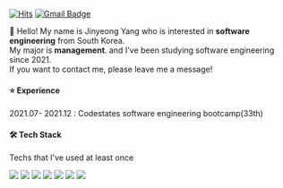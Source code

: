 [![Hits](https://hits.seeyoufarm.com/api/count/incr/badge.svg?url=https%3A%2F%2Fgithub.com%2Fyjy1412&count_bg=%2379C83D&title_bg=%23555555&icon=&icon_color=%23E7E7E7&title=hits&edge_flat=false)](https://hits.seeyoufarm.com)
[![Gmail Badge](https://img.shields.io/badge/yjy852@gmail.com-d14836?style=flat-square&logo=Gmail&logoColor=white&link=mailto:yjy852@gmail.com)](mailto:yjy852@gmail.com)

👋 Hello! My name is Jinyeong Yang who is interested in **software engineering** from South Korea. </br>
My major is **management**. and I've been studying software engineering since 2021. </br>
If you want to contact me, please leave me a message!

<h4> ⭐️ Experience </h4>
<p>
  2021.07- 2021.12 : Codestates software engineering bootcamp(33th)

<h4> 🛠 Tech Stack </h4>
<p> Techs that I've used at least once </p>
<p>
  <img src="https://img.shields.io/badge/HTML-E34F26?style=flat-square&logo=HTML5&logoColor=white"/>
  <img src="https://img.shields.io/badge/CSS-1572B6?style=flat-square&logo=CSS3&logoColor=white"/>
  <img src="https://img.shields.io/badge/Javascript-F7DF1E?style=flat-square&logo=JavaScript&logoColor=white"/>
  <img src="https://img.shields.io/badge/React.js-61DAFB?style=flat-square&logo=React&logoColor=white"/>
  <img src="https://img.shields.io/badge/Mysql-4479A1?style=flat-square&logo=MySQL&logoColor=white"/>
  <img src="https://img.shields.io/badge/Sequelize-52B0E7?style=flat-square&logo=Sequelize&logoColor=white"/>
  <img src="https://img.shields.io/badge/AWS-232F3E?style=flat-square&logo=Amazon AWS&logoColor=white"/>  
</p>

<!--
**yjy1412/yjy1412** is a ✨ _special_ ✨ repository because its `README.md` (this file) appears on your GitHub profile.

Here are some ideas to get you started:

- 🔭 I’m currently working on ...
- 🌱 I’m currently learning ...
- 👯 I’m looking to collaborate on ...
- 🤔 I’m looking for help with ...
- 💬 Ask me about ...
- 📫 How to reach me: ...
- 😄 Pronouns: ...
- ⚡ Fun fact: ...
-->
